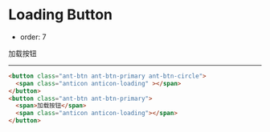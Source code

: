 # Loading Button

- order: 7

加载按钮

---

````html
<button class="ant-btn ant-btn-primary ant-btn-circle">
  <span class="anticon anticon-loading" ></span>
</button>
<button class="ant-btn ant-btn-primary">
  <span>加载按钮</span>
  <span class="anticon anticon-loading"></span>
</button>
````
